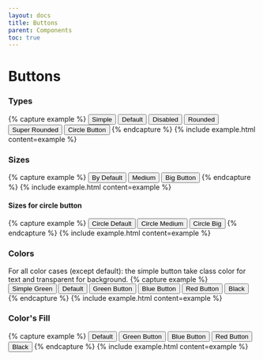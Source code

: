 ```yaml
---
layout: docs
title: Buttons
parent: Components
toc: true
---
```


# Buttons

### Types

{% capture example %}
<button class="btn btn-simple">Simple</button>
<button class="btn">Default</button>
<button class="btn btn-disabled">Disabled</button>
<button class="btn btn-round">Rounded</button>
<button class="btn btn-super-round">Super Rounded</button>
<button class="btn btn-circle"><span>Circle Button</span></button>
{% endcapture %}
{% include example.html content=example %}

### Sizes

{% capture example %}
<button class="btn">By Default</button>
<button class="btn btn-medium">Medium</button>
<button class="btn btn-big">Big Button</button>
{% endcapture %}
{% include example.html content=example %}

#### Sizes for circle button

{% capture example %}
<button class="btn btn-circle"><span>Circle Default</span></button>
<button class="btn btn-circle btn-medium"><span>Circle Medium</span></button>
<button class="btn btn-circle btn-big"><span>Circle Big</span></button>
{% endcapture %}
{% include example.html content=example %}

### Colors
For all color cases (except default): the simple button take class color for text and transparent for background.
{% capture example %}
<button class="btn btn-simple btn-green">Simple Green</button>
<button class="btn">Default</button>
<button class="btn btn-green">Green Button</button>
<button class="btn btn-blue">Blue Button</button>
<button class="btn btn-red">Red Button</button>
<button class="btn btn-black">Black</button>
{% endcapture %}
{% include example.html content=example %}

### Color's Fill
{% capture example %}
<button class="btn btn-fill">Default</button>
<button class="btn btn-green btn-fill">Green Button</button>
<button class="btn btn-blue btn-fill">Blue Button</button>
<button class="btn btn-red btn-fill">Red Button</button>
<button class="btn btn-black btn-fill">Black</button>
{% endcapture %}
{% include example.html content=example %}
